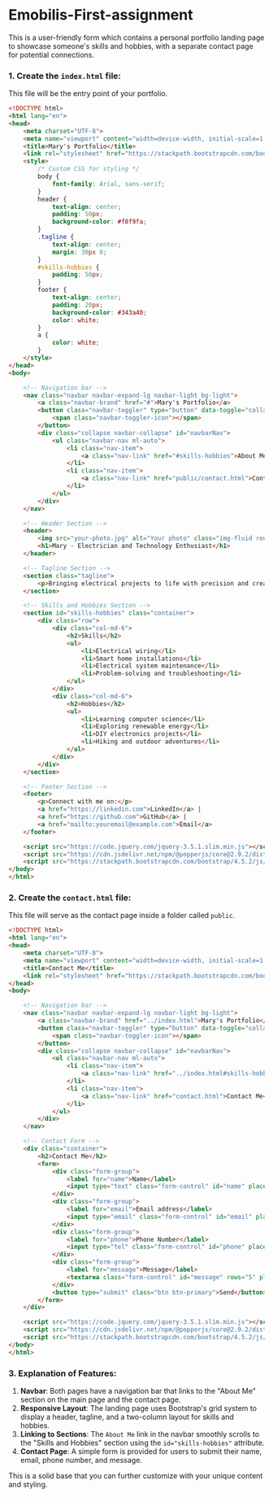 # Emobilis-First-assignment
This is a  user-friendly form which contains a  personal portfolio landing page to showcase someone's skills and hobbies, with a separate contact page for potential connections.

### 1. Create the `index.html` file:

This file will be the entry point of your portfolio.

```html
<!DOCTYPE html>
<html lang="en">
<head>
    <meta charset="UTF-8">
    <meta name="viewport" content="width=device-width, initial-scale=1.0">
    <title>Mary's Portfolio</title>
    <link rel="stylesheet" href="https://stackpath.bootstrapcdn.com/bootstrap/4.5.2/css/bootstrap.min.css">
    <style>
        /* Custom CSS for styling */
        body {
            font-family: Arial, sans-serif;
        }
        header {
            text-align: center;
            padding: 50px;
            background-color: #f8f9fa;
        }
        .tagline {
            text-align: center;
            margin: 30px 0;
        }
        #skills-hobbies {
            padding: 50px;
        }
        footer {
            text-align: center;
            padding: 20px;
            background-color: #343a40;
            color: white;
        }
        a {
            color: white;
        }
    </style>
</head>
<body>

    <!-- Navigation bar -->
    <nav class="navbar navbar-expand-lg navbar-light bg-light">
        <a class="navbar-brand" href="#">Mary's Portfolio</a>
        <button class="navbar-toggler" type="button" data-toggle="collapse" data-target="#navbarNav" aria-controls="navbarNav" aria-expanded="false" aria-label="Toggle navigation">
            <span class="navbar-toggler-icon"></span>
        </button>
        <div class="collapse navbar-collapse" id="navbarNav">
            <ul class="navbar-nav ml-auto">
                <li class="nav-item">
                    <a class="nav-link" href="#skills-hobbies">About Me</a>
                </li>
                <li class="nav-item">
                    <a class="nav-link" href="public/contact.html">Contact Me</a>
                </li>
            </ul>
        </div>
    </nav>

    <!-- Header Section -->
    <header>
        <img src="your-photo.jpg" alt="Your photo" class="img-fluid rounded-circle" style="width: 150px;">
        <h1>Mary - Electrician and Technology Enthusiast</h1>
    </header>

    <!-- Tagline Section -->
    <section class="tagline">
        <p>Bringing electrical projects to life with precision and creativity.</p>
    </section>

    <!-- Skills and Hobbies Section -->
    <section id="skills-hobbies" class="container">
        <div class="row">
            <div class="col-md-6">
                <h2>Skills</h2>
                <ul>
                    <li>Electrical wiring</li>
                    <li>Smart home installations</li>
                    <li>Electrical system maintenance</li>
                    <li>Problem-solving and troubleshooting</li>
                </ul>
            </div>
            <div class="col-md-6">
                <h2>Hobbies</h2>
                <ul>
                    <li>Learning computer science</li>
                    <li>Exploring renewable energy</li>
                    <li>DIY electronics projects</li>
                    <li>Hiking and outdoor adventures</li>
                </ul>
            </div>
        </div>
    </section>

    <!-- Footer Section -->
    <footer>
        <p>Connect with me on:</p>
        <a href="https://linkedin.com">LinkedIn</a> |
        <a href="https://github.com">GitHub</a> |
        <a href="mailto:youremail@example.com">Email</a>
    </footer>

    <script src="https://code.jquery.com/jquery-3.5.1.slim.min.js"></script>
    <script src="https://cdn.jsdelivr.net/npm/@popperjs/core@2.9.2/dist/umd/popper.min.js"></script>
    <script src="https://stackpath.bootstrapcdn.com/bootstrap/4.5.2/js/bootstrap.min.js"></script>
</body>
</html>
```

### 2. Create the `contact.html` file:

This file will serve as the contact page inside a folder called `public`.

```html
<!DOCTYPE html>
<html lang="en">
<head>
    <meta charset="UTF-8">
    <meta name="viewport" content="width=device-width, initial-scale=1.0">
    <title>Contact Me</title>
    <link rel="stylesheet" href="https://stackpath.bootstrapcdn.com/bootstrap/4.5.2/css/bootstrap.min.css">
</head>
<body>

    <!-- Navigation bar -->
    <nav class="navbar navbar-expand-lg navbar-light bg-light">
        <a class="navbar-brand" href="../index.html">Mary's Portfolio</a>
        <button class="navbar-toggler" type="button" data-toggle="collapse" data-target="#navbarNav" aria-controls="navbarNav" aria-expanded="false" aria-label="Toggle navigation">
            <span class="navbar-toggler-icon"></span>
        </button>
        <div class="collapse navbar-collapse" id="navbarNav">
            <ul class="navbar-nav ml-auto">
                <li class="nav-item">
                    <a class="nav-link" href="../index.html#skills-hobbies">About Me</a>
                </li>
                <li class="nav-item">
                    <a class="nav-link" href="contact.html">Contact Me</a>
                </li>
            </ul>
        </div>
    </nav>

    <!-- Contact Form -->
    <div class="container">
        <h2>Contact Me</h2>
        <form>
            <div class="form-group">
                <label for="name">Name</label>
                <input type="text" class="form-control" id="name" placeholder="Your Name">
            </div>
            <div class="form-group">
                <label for="email">Email address</label>
                <input type="email" class="form-control" id="email" placeholder="Your Email">
            </div>
            <div class="form-group">
                <label for="phone">Phone Number</label>
                <input type="tel" class="form-control" id="phone" placeholder="Your Phone Number">
            </div>
            <div class="form-group">
                <label for="message">Message</label>
                <textarea class="form-control" id="message" rows="5" placeholder="Your Message"></textarea>
            </div>
            <button type="submit" class="btn btn-primary">Send</button>
        </form>
    </div>

    <script src="https://code.jquery.com/jquery-3.5.1.slim.min.js"></script>
    <script src="https://cdn.jsdelivr.net/npm/@popperjs/core@2.9.2/dist/umd/popper.min.js"></script>
    <script src="https://stackpath.bootstrapcdn.com/bootstrap/4.5.2/js/bootstrap.min.js"></script>
</body>
</html>
```

### 3. Explanation of Features:

1. **Navbar**: Both pages have a navigation bar that links to the "About Me" section on the main page and the contact page.
2. **Responsive Layout**: The landing page uses Bootstrap's grid system to display a header, tagline, and a two-column layout for skills and hobbies.
3. **Linking to Sections**: The `About Me` link in the navbar smoothly scrolls to the "Skills and Hobbies" section using the `id="skills-hobbies"` attribute.
4. **Contact Page**: A simple form is provided for users to submit their name, email, phone number, and message.

This is a solid base that you can further customize with your unique content and styling.

